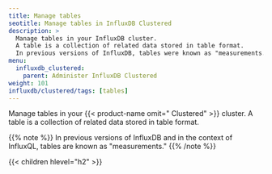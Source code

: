 ```yaml
---
title: Manage tables
seotitle: Manage tables in InfluxDB Clustered
description: >
  Manage tables in your InfluxDB cluster.
  A table is a collection of related data stored in table format.
  In previous versions of InfluxDB, tables were known as "measurements."
menu:
  influxdb_clustered:
    parent: Administer InfluxDB Clustered
weight: 101
influxdb/clustered/tags: [tables]
---
```


Manage tables in your {{< product-name omit=" Clustered" >}} cluster.
A table is a collection of related data stored in table format.

{{% note %}}
In previous versions of InfluxDB and in the context of InfluxQL, tables are
known as "measurements."
{{% /note %}}

{{< children hlevel="h2" >}}
